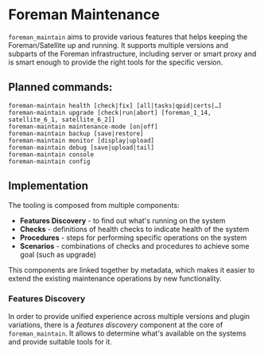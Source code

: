 # Foreman Maintenance

`foreman_maintain` aims to provide various features that helps keeping the
Foreman/Satellite up and running. It supports multiple versions and subparts
of the Foreman infrastructure, including server or smart proxy and is smart
enough to provide the right tools for the specific version.

## Planned commands:

```
foreman-maintain health [check|fix] [all|tasks|qpid|certs|…]
foreman-maintain upgrade [check|run|abort] [foreman_1_14, satellite_6_1, satellite_6_2]]
foreman-maintain maintenance-mode [on|off]
foreman-maintain backup [save|restore]
foreman-maintain monitor [display|upload]
foreman-maintain debug [save|upload|tail]
foreman-maintain console
foreman-maintain config
```

## Implementation

The tooling is composed from multiple components:

* **Features Discovery** - to find out what's running on the system
* **Checks** - definitions of health checks to indicate health of the system
* **Procedures** - steps for performing specific operations on the system
* **Scenarios** - combinations of checks and procedures to achieve some goal
  (such as upgrade)

This components are linked together by metadata, which makes it easier to extend
the existing maintenance operations by new functionality.

### Features Discovery

In order to provide unified experience across multiple versions and plugin
variations, there is a *features discovery* component at the core of
`foreman_maintain`. It allows to determine what's available on the systems and
provide suitable tools for it.
